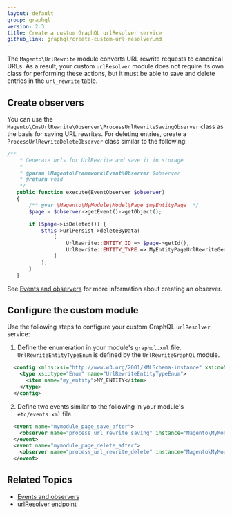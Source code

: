 ```yaml
---
layout: default
group: graphql
version: 2.3
title: Create a custom GraphQL urlResolver service
github_link: graphql/create-custom-url-resolver.md
---
```



The `Magento\UrlRewrite` module converts URL rewrite requests to canonical URLs. As a result, your custom `urlResolver` module does not require its own class for performing these actions, but it must be able to save and delete entries in the `url_rewrite` table.

## Create observers

You can use the `Magento\CmsUrlRewrite\Observer\ProcessUrlRewriteSavingObserver` class as the basis for saving URL rewrites. For deleting entries, create a `ProcessUrlRewriteDeleteObserver` class similar to the following:

``` php
/**
    * Generate urls for UrlRewrite and save it in storage
    *
    * @param \Magento\Framework\Event\Observer $observer
    * @return void
    */
   public function execute(EventObserver $observer)
   {
       /** @var \Magento\MyModule\Model\Page $myEntityPage  */
       $page = $observer->getEvent()->getObject();

       if ($page->isDeleted()) {
           $this->urlPersist->deleteByData(
               [
                   UrlRewrite::ENTITY_ID => $page->getId(),
                   UrlRewrite::ENTITY_TYPE => MyEntityPageUrlRewriteGenerator::ENTITY_TYPE,
               ]
           );
       }
   }
```
See [Events and observers]({{page.baseurl}}extension-dev-guide/events-and-observers.html) for more information about creating an observer.

## Configure the custom module

Use the following steps to configure your custom GraphQL `urlResolver` service:

1. Define the enumeration in your module's `graphql.xml` file. `UrlRewriteEntityTypeEnum` is defined by the `UrlRewriteGraphQl` module.

``` xml
  <config xmlns:xsi="http://www.w3.org/2001/XMLSchema-instance" xsi:noNamespaceSchemaLocation="urn:magento:module:Magento_GraphQl:etc/graphql.xsd">
    <type xsi:type="Enum" name="UrlRewriteEntityTypeEnum">
      <item name="my_entity">MY_ENTITY</item>
    </type>
  </config>
```
2. Define two events similar to the following in your module's `etc/events.xml` file.

``` xml
  <event name="mymodule_page_save_after">
    <observer name="process_url_rewrite_saving" instance="Magento\MyModuleRewrite\Observer\ProcessUrlRewriteSavingObserver" />
  </event>
  <event name="mymodule_page_delete_after">
    <observer name="process_url_rewrite_delete" instance="Magento\MyModuleRewrite\Observer\ProcessUrlRewriteDeleteObserver" />
  </event>
```

## Related Topics

* [Events and observers]({{page.baseurl}}extension-dev-guide/events-and-observers.html)
* [urlResolver endpoint]({{page.baseurl}}graphql/url-resolver.html)
